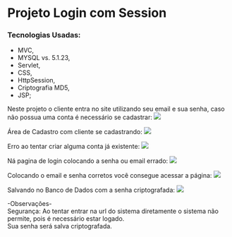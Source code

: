 # Projeto Login com Session

### Tecnologias Usadas: 
- MVC, 
- MYSQL vs. 5.1.23,
- Servlet, 
- CSS, 
- HttpSession, 
- Criptografia MD5, 
- JSP;

Neste projeto o cliente entra no site utilizando seu email e sua senha, caso não possua uma conta é necessário se cadastrar:
<img src="https://i.imgur.com/mD5LC5e.jpg">

Área de Cadastro com cliente se cadastrando:
<img src="https://i.imgur.com/Rj9bwst.jpg">

Erro ao tentar criar alguma conta já existente:
<img src="https://i.imgur.com/Jpyx7Gi.jpg">

Ná pagina de login colocando a senha ou email errado:
<img src="https://i.imgur.com/qLIlOy2.jpg">

Colocando o email e senha corretos você consegue acessar a página:
<img src="https://i.imgur.com/6RyMwdl.jpg">

Salvando no Banco de Dados com a senha criptografada:
<img src="https://i.imgur.com/95c2ojL.jpg">

-Observações-<br/>
Segurança: Ao tentar entrar na url do sistema diretamente o sistema não permite, pois é necessário estar logado.<br/>
           Sua senha será salva criptografada.<br/>


